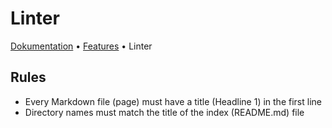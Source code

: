 # Linter

[Dokumentation](../../README.md) • [Features](../README.md) • Linter

## Rules

- Every Markdown file (page) must have a title (Headline 1) in the first line
- Directory names must match the title of the index (README.md) file 
